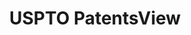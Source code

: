 ---
layout: default
bigquery: https://console.cloud.google.com/bigquery?p=patents-public-data&d=patentsview&page=dataset
citation: Attribution should be given to PatentsView for use, distribution, or derivative
  works.
code: https://github.com/CSSIP-AIR/PatentsView-Code-Snippets/
contributors: USPTO
cost: None
description: 'PatentsView includes US patent data including raw data (summaries, applications,
  pregrant applications), disambugations of inventors and assignees, and inventor
  gender estimates.  Also foreign priority data, # of figures and sheets, and government
  interest statements.'
documentation: https://patentsview.org/query/builder-faqs
last_edit: Mon, 04 Apr 2022 19:02:57 GMT
location: https://patentsview.org/
maintained_by: USPTO
record_creation_timestamp: 12/2/2020 17:20:46
schema_fields: '[''doctype'', ''action_date'', ''name_first'', ''subcategory_id'',
  ''num'', ''group_id'', ''disamb_inventor_id_20181127'', ''disamb_inventor_id_20191231'',
  ''assignee_id'', ''withdrawn'', ''section'', ''variety'', ''latlong'', ''subgroup'',
  ''subsection_id'', ''exemplary'', ''city'', ''classification_level'', ''ipc_class'',
  ''disclaimer_date'', ''longitude'', ''num_figures'', ''section_id'', ''lawyer_id'',
  ''disamb_inventor_id_20171003'', ''organization'', ''type'', ''category'', ''county'',
  ''disamb_inventor_id_20190312'', ''level_two'', ''state_fips'', ''kind'', ''category_id'',
  ''filename'', ''f102_date'', ''rel_id'', ''contract_award_number'', ''text'', ''status'',
  ''abstract'', ''disamb_assignee_id_20200929'', ''sequence'', ''group'', ''term_grant'',
  ''country'', ''gi_statement'', ''rule_47'', ''attribution_status'', ''application_id'',
  ''field_id'', ''classification_data_source'', ''id'', ''title'', ''state'', ''relkind'',
  ''disamb_assignee_id_20191008'', ''num_sheets'', ''level_three'', ''inventor_id'',
  ''sector_title'', ''latin_name'', ''rawlocation_id'', ''male'', ''disamb_assignee_id_20191231'',
  ''deceased'', ''lapse_of_patent'', ''_371_date'', ''name'', ''disamb_assignee_id_20181127'',
  ''_102_date'', ''length'', ''date'', ''disamb_inventor_id_20171226'', ''disamb_inventor_id_20200630'',
  ''term_disclaimer'', ''symbol_position'', ''disamb_inventor_id_20201229'', ''applicant_type'',
  ''subclass_id'', ''doc_type'', ''disamb_inventor_id_20190820'', ''uuid'', ''role'',
  ''disamb_inventor_id_20170307'', ''fname'', ''reldocno'', ''disamb_inventor_id_20191008'',
  ''f371_date'', ''field_title'', ''ipc_version_indicator'', ''disamb_inventor_id_20180528'',
  ''disamb_inventor_id_20200331'', ''county_fips'', ''name_last'', ''term_extension'',
  ''subclass'', ''series_code'', ''level_one'', ''country_transformed'', ''disamb_assignee_id_20200331'',
  ''latitude'', ''disamb_assignee_id_20190312'', ''num_claims'', ''organization_id'',
  ''number'', ''male_flag'', ''rawassignee_id'', ''subgroup_id'', ''main_group'',
  ''lname'', ''publication_number'', ''disamb_inventor_id_20170808'', ''citation_id'',
  ''mainclass_id'', ''dependent'', ''disamb_assignee_id_20200630'', ''rawinventor_id'',
  ''classification_status'', ''disamb_inventor_id_20200929'', ''designation'', ''patent_id'',
  ''location_id'', ''disamb_assignee_id_20190820'', ''classification_value'']'
shortname: patentsview
tags:
- disambiguation
- United States
- gender
terms_of_use: Creative Commons Attribution 4.0 International License.
timeframe: 1963-1999
title: USPTO PatentsView
uuid: cf1780b1-e265-4e49-8d1d-83b9cfe0fd9a
---